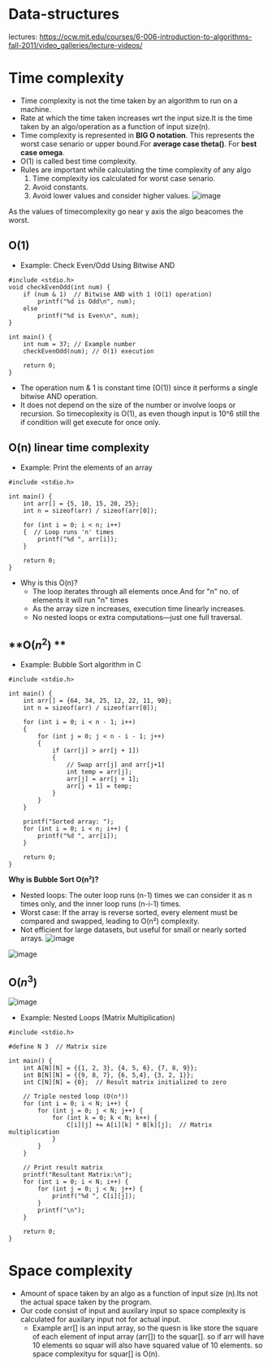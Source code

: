 # Data-structures #
lectures: https://ocw.mit.edu/courses/6-006-introduction-to-algorithms-fall-2011/video_galleries/lecture-videos/
# Time complexity #
- Time complexity is not the time taken by an algorithm to run on a machine.
- Rate at which the time taken increases wrt the input size.It is the time taken by an algo/operation as a function of input size(n).
- Time complexity is represented in **BIG O notation**. This represents the worst case senario or upper bound.For **average case theta()**. For **best case omega**.
- O(1) is called best time complexity.
- Rules are important while calculating the time complexity of any algo
  1) Time complexity ios calculated for worst case senario.
  2) Avoid constants.
  3) Avoid lower values and consider higher values.
  ![image](https://github.com/user-attachments/assets/ed909dff-bec7-4f3e-907b-c1a26954803c)

As the values of timecomplexity go near y axis the algo beacomes the worst.

**O(1)**
----------
- Example: Check Even/Odd Using Bitwise AND
```
#include <stdio.h>
void checkEvenOdd(int num) {
    if (num & 1)  // Bitwise AND with 1 (O(1) operation)
        printf("%d is Odd\n", num);
    else
        printf("%d is Even\n", num);
}

int main() {
    int num = 37; // Example number
    checkEvenOdd(num); // O(1) execution

    return 0;
}
```
- The operation num & 1 is constant time (O(1)) since it performs a single bitwise AND operation.
- It does not depend on the size of the number or involve loops or recursion. So timecoplexity is O(1), as even though input is 10^6 still the if condition will get execute for once only.

**O(n) linear time complexity**
--------------------------------

- Example: Print the elements of an array
```
#include <stdio.h>

int main() {
    int arr[] = {5, 10, 15, 20, 25};  
    int n = sizeof(arr) / sizeof(arr[0]);

    for (int i = 0; i < n; i++)
    {  // Loop runs 'n' times
        printf("%d ", arr[i]);
    }
    
    return 0;
}
```

- Why is this O(n)?
  - The loop iterates through all elements once.And for "n" no. of elements it will run "n" times
  - As the array size n increases, execution time linearly increases.
  - No nested loops or extra computations—just one full traversal.
    
**O($n^2$) **
--------------------------

- Example: Bubble Sort algorithm in C

```
#include <stdio.h>

int main() {
    int arr[] = {64, 34, 25, 12, 22, 11, 90};  
    int n = sizeof(arr) / sizeof(arr[0]);  

    for (int i = 0; i < n - 1; i++)
    {  
        for (int j = 0; j < n - i - 1; j++)
        {  
            if (arr[j] > arr[j + 1])
            {  
                // Swap arr[j] and arr[j+1]
                int temp = arr[j];  
                arr[j] = arr[j + 1];  
                arr[j + 1] = temp;  
            }
        }
    }

    printf("Sorted array: ");
    for (int i = 0; i < n; i++) {  
        printf("%d ", arr[i]);  
    }

    return 0;
}
```
**Why is Bubble Sort O(n²)?**
- Nested loops: The outer loop runs (n-1) times we can consider it as n times only, and the inner loop runs (n-i-1) times.
- Worst case: If the array is reverse sorted, every element must be compared and swapped, leading to O(n²) complexity.
- Not efficient for large datasets, but useful for small or nearly sorted arrays.
![image](https://github.com/user-attachments/assets/0d055179-d93c-4414-b649-03a145f97fba)

![image](https://github.com/user-attachments/assets/a384104a-2bd3-4d11-a850-ced34092e189)

**O($n^3$)**
-------------
![image](https://github.com/user-attachments/assets/c5ad209e-fe06-4278-a2ee-e4f7d9b27984)

- Example: Nested Loops (Matrix Multiplication)
```
#include <stdio.h>

#define N 3  // Matrix size

int main() {
    int A[N][N] = {{1, 2, 3}, {4, 5, 6}, {7, 8, 9}};
    int B[N][N] = {{9, 8, 7}, {6, 5,4}, {3, 2, 1}};
    int C[N][N] = {0};  // Result matrix initialized to zero

    // Triple nested loop (O(n³))
    for (int i = 0; i < N; i++) {
        for (int j = 0; j < N; j++) {
            for (int k = 0; k < N; k++) {
                C[i][j] += A[i][k] * B[k][j];  // Matrix multiplication
            }
        }
    }

    // Print result matrix
    printf("Resultant Matrix:\n");
    for (int i = 0; i < N; i++) {
        for (int j = 0; j < N; j++) {
            printf("%d ", C[i][j]);
        }
        printf("\n");
    }

    return 0;
}
```
# Space complexity #
- Amount of space taken by an algo as a function of input size (n).Its not the actual space taken by the program.
- Our code consist of input and auxilary input so space complexity is calculated for auxilary input not for actual input.
  - Example arr[] is an input array, so the quesn is like store the square of each element of input array (arr[]) to the squar[]. so if arr will have 10 elements so squar will also have squared value of 10 elements. so space complexityu for squar[] is O(n).
